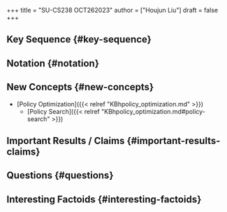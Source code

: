 +++
title = "SU-CS238 OCT262023"
author = ["Houjun Liu"]
draft = false
+++

## Key Sequence {#key-sequence}


## Notation {#notation}


## New Concepts {#new-concepts}

-   [Policy Optimization]({{< relref "KBhpolicy_optimization.md" >}})
    -   [Policy Search]({{< relref "KBhpolicy_optimization.md#policy-search" >}})


## Important Results / Claims {#important-results-claims}


## Questions {#questions}


## Interesting Factoids {#interesting-factoids}
